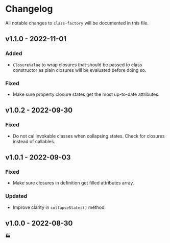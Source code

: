 # Changelog

All notable changes to `class-factory` will be documented in this file.

## v1.1.0 - 2022-11-01

### Added
- `ClosureValue` to wrap closures that should be passed to class constructor as plain closures will be evaluated before doing so.

### Fixed
- Make sure property closure states get the most up-to-date attributes.

## v1.0.2 - 2022-09-30

### Fixed
- Do not cal invokable classes when collapsing states. Check for closures instead of callables.

## v1.0.1 - 2022-09-03

### Fixed
- Make sure closures in definition get filled attributes array.

### Updated
- Improve clarity in `collapseStates()` method.

## v1.0.0 - 2022-08-30

🏭
